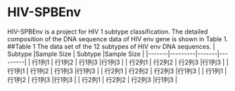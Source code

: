 # HIV-SPBEnv

HIV-SPBEnv is a project for HIV 1 subtype classification.
The detailed composition of the DNA sequence data of HIV env gene is shown in Table 1.
##Table 1 The data set of the 12 subtypes of HIV env DNA sequences.
| Subtype |Sample Size | Subtype |Sample Size |
|-------|---------|-------|---------|
| 行1列1 | 行1列2 | 行1列3 |行1列3 |
| 行2列1 | 行2列2 | 行2列3 |行1列3 |
| 行1列1 | 行1列2 | 行1列3 |行1列3 |
| 行2列1 | 行2列2 | 行2列3 |行1列3 |
| 行1列1 | 行1列2 | 行1列3 |行1列3 |
| 行2列1 | 行2列2 | 行2列3 |行1列3 |

